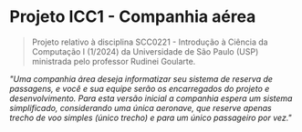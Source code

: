 # Projeto ICC1 - Companhia aérea

> Projeto relativo à disciplina SCC0221 - Introdução à Ciência da Computação I (1/2024) da Universidade de São Paulo (USP) ministrada pelo professor Rudinei Goularte.

_"Uma companhia área deseja informatizar seu sistema de reserva de passagens, e você e sua equipe serão os encarregados do projeto e desenvolvimento. Para esta versão inicial a companhia espera um sistema simplificado, considerando uma única aeronave, que reserve apenas trecho de voo simples (único trecho) e para um único passageiro por vez."_
